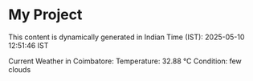 # My Project

This content is dynamically generated in Indian Time (IST): 2025-05-10 12:51:46 IST


Current Weather in Coimbatore:
Temperature: 32.88 °C
Condition: few clouds
